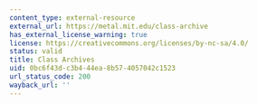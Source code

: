 ```yaml
---
content_type: external-resource
external_url: https://metal.mit.edu/class-archive
has_external_license_warning: true
license: https://creativecommons.org/licenses/by-nc-sa/4.0/
status: valid
title: Class Archives
uid: 0bc6f43d-c3b4-44ea-8b57-4057042c1523
url_status_code: 200
wayback_url: ''
---
```

